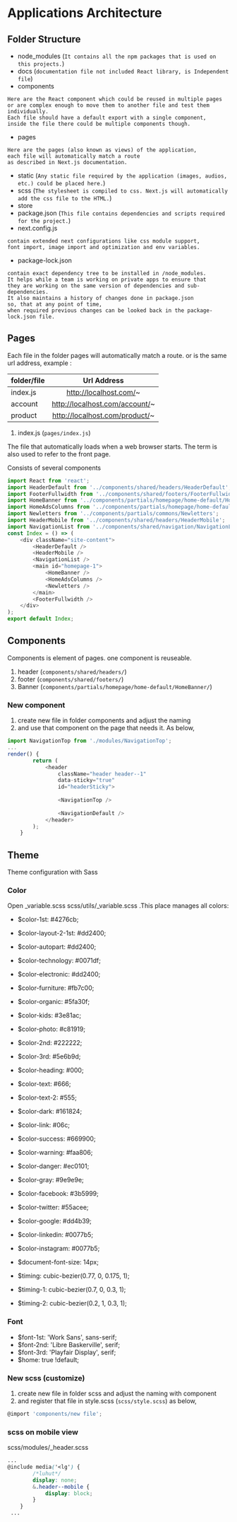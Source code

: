 # Applications Architecture

## Folder Structure

- node_modules (`It contains all the npm packages that is used on this projects.`)
- docs (`documentation file not included React library, is Independent file`)
- components
```desc
Here are the React component which could be reused in multiple pages 
or are complex enough to move them to another file and test them individually. 
Each file should have a default export with a single component, 
inside the file there could be multiple components though.
```
- pages
```desc
Here are the pages (also known as views) of the application, 
each file will automatically match a route 
as described in Next.js documentation.
```
- static (`Any static file required by the application (images, audios, etc.) could be placed here.`)
- scss (`The stylesheet is compiled to css. Next.js will automatically add the css file to the HTML.`)
- store
- package.json (`This file contains dependencies and scripts required for the project.`)
- next.config.js
```desc
contain extended next configurations like css module support, 
font import, image import and optimization and env variables.
```
- package-lock.json
```desc
contain exact dependency tree to be installed in /node_modules. 
It helps while a team is working on private apps to ensure that 
they are working on the same version of dependencies and sub-dependencies. 
It also maintains a history of changes done in package.json 
so, that at any point of time, 
when required previous changes can be looked back in the package-lock.json file.
```
## Pages
Each file in the folder pages will automatically match a route. or is the same url address, example :

| folder/file       | Url Address                            |
| ----------        |:------------:                          |
| index.js          | http://localhost.com/~                   |
| account           | http://localhost.com/account/~           |
| product           | http://localhost.com/product/~           |

1. index.js (`pages/index.js`)
<p>The file that automatically loads when a web browser starts. The term is also used to refer to the front page.</p>
<p>Consists of several components</p>

```javascript
import React from 'react';
import HeaderDefault from '../components/shared/headers/HeaderDefault';
import FooterFullwidth from '../components/shared/footers/FooterFullwidth';
import HomeBanner from '../components/partials/homepage/home-default/HomeBanner';
import HomeAdsColumns from '../components/partials/homepage/home-default/HomeAdsColumns';
import Newletters from '../components/partials/commons/Newletters';
import HeaderMobile from '../components/shared/headers/HeaderMobile';
import NavigationList from '../components/shared/navigation/NavigationList';
const Index = () => (
    <div className="site-content">
        <HeaderDefault />
        <HeaderMobile />
        <NavigationList />
        <main id="homepage-1">
            <HomeBanner />
            <HomeAdsColumns />
            <Newletters />
        </main>
        <FooterFullwidth />
    </div>
);
export default Index;
```   
    
## Components
Components is element of pages. one component is reuseable.

1. header (`components/shared/headers/`)
2. footer (`components/shared/footers/`)
3. Banner (`components/partials/homepage/home-default/HomeBanner/`)

### New component 

1. create new file in folder components and adjust the naming
2. and use that component on the page that needs it. As below,

```javascript
import NavigationTop from './modules/NavigationTop';
...
render() {
        return (
            <header
                className="header header--1"
                data-sticky="true"
                id="headerSticky">
                
                <NavigationTop />
                
                <NavigationDefault />
            </header>
        );
    }
```


## Theme
Theme configuration with Sass

### Color

Open _variable.scss scss/utils/_variable.scss .This place manages all colors:

- $color-1st: #4276cb;
- $color-layout-2-1st: #dd2400;
- $color-autopart: #dd2400;
- $color-technology: #0071df;
- $color-electronic: #dd2400;
- $color-furniture: #fb7c00;
- $color-organic: #5fa30f;
- $color-kids: #3e81ac;
- $color-photo: #c81919;
- $color-2nd: #222222;
- $color-3rd: #5e6b9d;
- $color-heading: #000;
- $color-text: #666;
- $color-text-2: #555;
- $color-dark: #161824;
- $color-link: #06c;

- $color-success: #669900;
- $color-warning: #faa806;
- $color-danger: #ec0101;
- $color-gray: #9e9e9e;
- $color-facebook: #3b5999;
- $color-twitter: #55acee;
- $color-google: #dd4b39;
- $color-linkedin: #0077b5;
- $color-instagram: #0077b5;
- $document-font-size: 14px;

- $timing: cubic-bezier(0.77, 0, 0.175, 1);
- $timing-1: cubic-bezier(0.7, 0, 0.3, 1);
- $timing-2: cubic-bezier(0.2, 1, 0.3, 1);


### Font

- $font-1st: 'Work Sans', sans-serif;
- $font-2nd: 'Libre Baskerville', serif;
- $font-3rd: 'Playfair Display', serif;
- $home: true !default;

### New scss (customize)

1. create new file in folder scss and adjust the naming with component
2. and register that file in style.scss  (`scss/style.scss`) as below,

```javascript
@import 'components/new file';
```

###  scss on mobile view

scss/modules/_header.scss

```scss
...
@include media('<lg') {
        /*luhut*/
        display: none;
        &.header--mobile {
            display: block;
        }
    }
 ...
```
